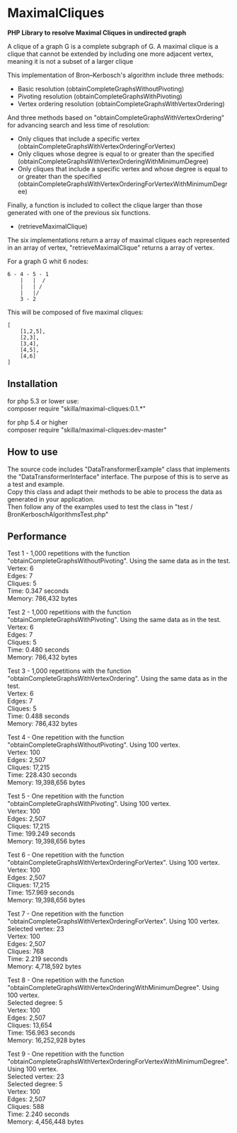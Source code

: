 # MaximalCliques
__PHP Library to resolve Maximal Cliques in undirected graph__

A clique of a graph G is a complete subgraph of G.
A maximal clique is a clique that cannot be extended by including one more adjacent vertex, meaning it is not a subset
of a larger clique


This implementation of Bron–Kerbosch's algorithm include three methods:

- Basic resolution (obtainCompleteGraphsWithoutPivoting)
- Pivoting resolution (obtainCompleteGraphsWithPivoting)
- Vertex ordering resolution (obtainCompleteGraphsWithVertexOrdering)

And three methods based on "obtainCompleteGraphsWithVertexOrdering" for advancing search and less time of resolution:
- Only cliques that include a specific vertex (obtainCompleteGraphsWithVertexOrderingForVertex)
- Only cliques whose degree is equal to or greater than the specified (obtainCompleteGraphsWithVertexOrderingWithMinimumDegree)
- Only cliques that include a specific vertex and whose degree is equal to or greater than the specified (obtainCompleteGraphsWithVertexOrderingForVertexWithMinimumDegree)

Finally, a function is included to collect the clique larger than those generated with one of the previous six functions.
- (retrieveMaximalClique)

The six implementations return a array of maximal cliques each represented in an array of vertex, "retrieveMaximalClique" returns a array of vertex.

For a graph G whit 6 nodes:
```
6 - 4 - 5 - 1
    |   |  /
    |   | /
    |   |/
    3 - 2
```
This will be composed of five maximal cliques:
```
[
    [1,2,5],
    [2,3],
    [3,4],
    [4,5],
    [4,6]
]
```

## Installation

for php 5.3 or lower use:  
composer require "skilla/maximal-cliques:0.1.*"  

for php 5.4 or higher  
composer require "skilla/maximal-cliques:dev-master"  


## How to use
The source code includes "DataTransformerExample" class that implements the "DataTransformerInterface" interface. The purpose of this is to serve as a test and example.  
Copy this class and adapt their methods to be able to process the data as generated in your application.  
Then follow any of the examples used to test the class in "test / BronKerboschAlgorithmsTest.php"

## Performance


Test 1 - 1,000 repetitions with the function "obtainCompleteGraphsWithoutPivoting". Using the same data as in the test.  
Vertex: 6  
Edges: 7  
Cliques: 5  
Time: 0.347 seconds  
Memory: 786,432 bytes

Test 2 - 1,000 repetitions with the function "obtainCompleteGraphsWithPivoting". Using the same data as in the test.  
Vertex: 6  
Edges: 7  
Cliques: 5  
Time: 0.480 seconds  
Memory: 786,432 bytes  

Test 3 - 1,000 repetitions with the function "obtainCompleteGraphsWithVertexOrdering". Using the same data as in the test.  
Vertex: 6  
Edges: 7  
Cliques: 5  
Time: 0.488 seconds  
Memory: 786,432 bytes  

Test 4 - One repetition with the function "obtainCompleteGraphsWithoutPivoting". Using 100 vertex.  
Vertex: 100  
Edges: 2,507  
Cliques: 17,215  
Time: 228.430 seconds  
Memory: 19,398,656 bytes  

Test 5 - One repetition with the function "obtainCompleteGraphsWithPivoting". Using 100 vertex.  
Vertex: 100  
Edges: 2,507  
Cliques: 17,215  
Time: 199.249 seconds  
Memory: 19,398,656 bytes  

Test 6 - One repetition with the function "obtainCompleteGraphsWithVertexOrderingForVertex". Using 100 vertex.  
Vertex: 100  
Edges: 2,507  
Cliques: 17,215  
Time: 157.969 seconds  
Memory: 19,398,656 bytes  

Test 7 - One repetition with the function "obtainCompleteGraphsWithVertexOrderingForVertex". Using 100 vertex.  
Selected vertex: 23  
Vertex: 100  
Edges: 2,507  
Cliques: 768  
Time: 2.219 seconds  
Memory: 4,718,592 bytes  

Test 8 - One repetition with the function "obtainCompleteGraphsWithVertexOrderingWithMinimumDegree". Using 100 vertex.  
Selected degree: 5  
Vertex: 100  
Edges: 2,507  
Cliques: 13,654  
Time: 156.963 seconds  
Memory: 16,252,928 bytes  

Test 9 - One repetition with the function "obtainCompleteGraphsWithVertexOrderingForVertexWithMinimumDegree". Using 100 vertex.  
Selected vertex: 23  
Selected degree: 5  
Vertex: 100  
Edges: 2,507  
Cliques: 588  
Time: 2.240 seconds  
Memory: 4,456,448 bytes  
